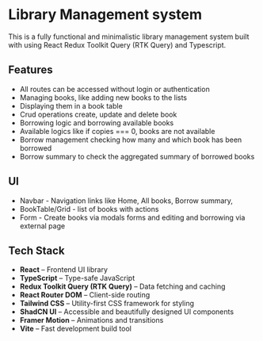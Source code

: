 # Library Management system

This is a fully functional and minimalistic library management system built with using React Redux Toolkit Query (RTK Query) and Typescript.

## Features

- All routes can be accessed without login or authentication
- Managing books, like adding new books to the lists
- Displaying them in a book table
- Crud operations create, update and delete book
- Borrowing logic and borrowing available books
- Available logics like if copies === 0, books are not available
- Borrow management checking how many and which book has been borrowed
- Borrow summary to check the aggregated summary of borrowed books

## UI

- Navbar - Navigation links like Home, All books, Borrow summary,
- BookTable/Grid - list of books with actions
- Form - Create books via modals forms and editing and borrowing via external page

## Tech Stack

- **React** – Frontend UI library
- **TypeScript** – Type-safe JavaScript
- **Redux Toolkit Query (RTK Query)** – Data fetching and caching
- **React Router DOM** – Client-side routing
- **Tailwind CSS** – Utility-first CSS framework for styling
- **ShadCN UI** – Accessible and beautifully designed UI components
- **Framer Motion** – Animations and transitions
- **Vite** – Fast development build tool
